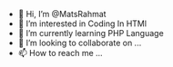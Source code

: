 - 👋 Hi, I’m @MatsRahmat
- 👀 I’m interested in Coding In HTMl
- 🌱 I’m currently learning PHP Language
- 💞️ I’m looking to collaborate on ...
- 📫 How to reach me ...

<!---
MatsRahmat/MatsRahmat is a ✨ special ✨ repository because its `README.md` (this file) appears on your GitHub profile.
You can click the Preview link to take a look at your changes.
--->
